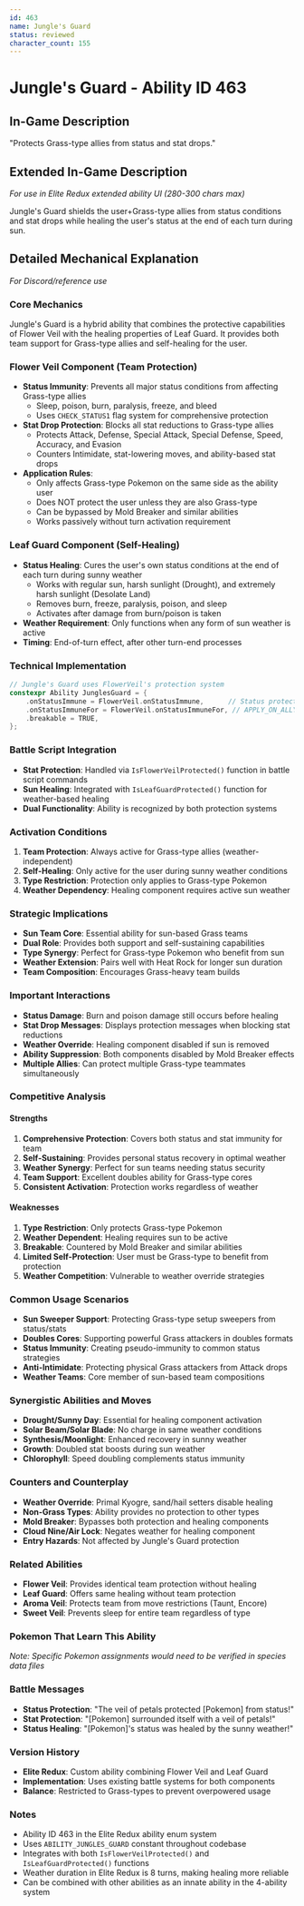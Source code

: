 ```yaml
---
id: 463
name: Jungle's Guard
status: reviewed
character_count: 155
---
```


# Jungle's Guard - Ability ID 463

## In-Game Description
"Protects Grass-type allies from status and stat drops."

## Extended In-Game Description
*For use in Elite Redux extended ability UI (280-300 chars max)*

Jungle's Guard shields the user+Grass-type allies from status conditions and stat drops while healing the user's status at the end of each turn during sun. 

## Detailed Mechanical Explanation
*For Discord/reference use*

### Core Mechanics
Jungle's Guard is a hybrid ability that combines the protective capabilities of Flower Veil with the healing properties of Leaf Guard. It provides both team support for Grass-type allies and self-healing for the user.

### Flower Veil Component (Team Protection)
- **Status Immunity**: Prevents all major status conditions from affecting Grass-type allies
  - Sleep, poison, burn, paralysis, freeze, and bleed
  - Uses `CHECK_STATUS1` flag system for comprehensive protection
- **Stat Drop Protection**: Blocks all stat reductions to Grass-type allies
  - Protects Attack, Defense, Special Attack, Special Defense, Speed, Accuracy, and Evasion
  - Counters Intimidate, stat-lowering moves, and ability-based stat drops
- **Application Rules**:
  - Only affects Grass-type Pokemon on the same side as the ability user
  - Does NOT protect the user unless they are also Grass-type
  - Can be bypassed by Mold Breaker and similar abilities
  - Works passively without turn activation requirement

### Leaf Guard Component (Self-Healing)
- **Status Healing**: Cures the user's own status conditions at the end of each turn during sunny weather
  - Works with regular sun, harsh sunlight (Drought), and extremely harsh sunlight (Desolate Land)
  - Removes burn, freeze, paralysis, poison, and sleep
  - Activates after damage from burn/poison is taken
- **Weather Requirement**: Only functions when any form of sun weather is active
- **Timing**: End-of-turn effect, after other turn-end processes

### Technical Implementation
```cpp
// Jungle's Guard uses FlowerVeil's protection system
constexpr Ability JunglesGuard = {
    .onStatusImmune = FlowerVeil.onStatusImmune,      // Status protection for allies
    .onStatusImmuneFor = FlowerVeil.onStatusImmuneFor, // APPLY_ON_ALLY flag
    .breakable = TRUE,
};
```

### Battle Script Integration
- **Stat Protection**: Handled via `IsFlowerVeilProtected()` function in battle script commands
- **Sun Healing**: Integrated with `IsLeafGuardProtected()` function for weather-based healing
- **Dual Functionality**: Ability is recognized by both protection systems

### Activation Conditions
1. **Team Protection**: Always active for Grass-type allies (weather-independent)
2. **Self-Healing**: Only active for the user during sunny weather conditions
3. **Type Restriction**: Protection only applies to Grass-type Pokemon
4. **Weather Dependency**: Healing component requires active sun weather

### Strategic Implications
- **Sun Team Core**: Essential ability for sun-based Grass teams
- **Dual Role**: Provides both support and self-sustaining capabilities
- **Type Synergy**: Perfect for Grass-type Pokemon who benefit from sun
- **Weather Extension**: Pairs well with Heat Rock for longer sun duration
- **Team Composition**: Encourages Grass-heavy team builds

### Important Interactions
- **Status Damage**: Burn and poison damage still occurs before healing
- **Stat Drop Messages**: Displays protection messages when blocking stat reductions
- **Weather Override**: Healing component disabled if sun is removed
- **Ability Suppression**: Both components disabled by Mold Breaker effects
- **Multiple Allies**: Can protect multiple Grass-type teammates simultaneously

### Competitive Analysis

#### Strengths
1. **Comprehensive Protection**: Covers both status and stat immunity for team
2. **Self-Sustaining**: Provides personal status recovery in optimal weather
3. **Weather Synergy**: Perfect for sun teams needing status security
4. **Team Support**: Excellent doubles ability for Grass-type cores
5. **Consistent Activation**: Protection works regardless of weather

#### Weaknesses
1. **Type Restriction**: Only protects Grass-type Pokemon
2. **Weather Dependent**: Healing requires sun to be active
3. **Breakable**: Countered by Mold Breaker and similar abilities
4. **Limited Self-Protection**: User must be Grass-type to benefit from protection
5. **Weather Competition**: Vulnerable to weather override strategies

### Common Usage Scenarios
- **Sun Sweeper Support**: Protecting Grass-type setup sweepers from status/stats
- **Doubles Cores**: Supporting powerful Grass attackers in doubles formats
- **Status Immunity**: Creating pseudo-immunity to common status strategies
- **Anti-Intimidate**: Protecting physical Grass attackers from Attack drops
- **Weather Teams**: Core member of sun-based team compositions

### Synergistic Abilities and Moves
- **Drought/Sunny Day**: Essential for healing component activation
- **Solar Beam/Solar Blade**: No charge in same weather conditions
- **Synthesis/Moonlight**: Enhanced recovery in sunny weather
- **Growth**: Doubled stat boosts during sun weather
- **Chlorophyll**: Speed doubling complements status immunity

### Counters and Counterplay
- **Weather Override**: Primal Kyogre, sand/hail setters disable healing
- **Non-Grass Types**: Ability provides no protection to other types
- **Mold Breaker**: Bypasses both protection and healing components
- **Cloud Nine/Air Lock**: Negates weather for healing component
- **Entry Hazards**: Not affected by Jungle's Guard protection

### Related Abilities
- **Flower Veil**: Provides identical team protection without healing
- **Leaf Guard**: Offers same healing without team protection
- **Aroma Veil**: Protects team from move restrictions (Taunt, Encore)
- **Sweet Veil**: Prevents sleep for entire team regardless of type

### Pokemon That Learn This Ability
*Note: Specific Pokemon assignments would need to be verified in species data files*

### Battle Messages
- **Status Protection**: "The veil of petals protected [Pokemon] from status!"
- **Stat Protection**: "[Pokemon] surrounded itself with a veil of petals!"  
- **Status Healing**: "[Pokemon]'s status was healed by the sunny weather!"

### Version History
- **Elite Redux**: Custom ability combining Flower Veil and Leaf Guard
- **Implementation**: Uses existing battle systems for both components
- **Balance**: Restricted to Grass-types to prevent overpowered usage

### Notes
- Ability ID 463 in the Elite Redux ability enum system
- Uses `ABILITY_JUNGLES_GUARD` constant throughout codebase
- Integrates with both `IsFlowerVeilProtected()` and `IsLeafGuardProtected()` functions
- Weather duration in Elite Redux is 8 turns, making healing more reliable
- Can be combined with other abilities as an innate ability in the 4-ability system
